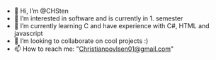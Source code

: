 - 👋 Hi, I’m @CHSten
- 👀 I’m interested in software and is currently in 1. semester
- 🌱 I’m currently learning C and have experience with C#, HTML and javascript
- 💞️ I’m looking to collaborate on cool projects :)
- 📫 How to reach me: "Christianpovlsen01@gmail.com"

<!---
CHSten/CHSten is a ✨ special ✨ repository because its `README.md` (this file) appears on your GitHub profile.
You can click the Preview link to take a look at your changes.
--->
